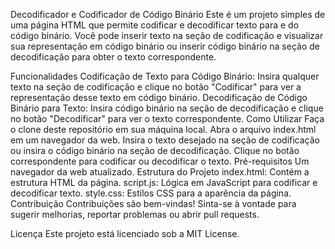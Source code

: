 Decodificador e Codificador de Código Binário
Este é um projeto simples de uma página HTML que permite codificar e decodificar texto para e do código binário. Você pode inserir texto na seção de codificação e visualizar sua representação em código binário ou inserir código binário na seção de decodificação para obter o texto correspondente.

Funcionalidades
Codificação de Texto para Código Binário: Insira qualquer texto na seção de codificação e clique no botão "Codificar" para ver a representação desse texto em código binário.
Decodificação de Código Binário para Texto: Insira código binário na seção de decodificação e clique no botão "Decodificar" para ver o texto correspondente.
Como Utilizar
Faça o clone deste repositório em sua máquina local.
Abra o arquivo index.html em um navegador da web.
Insira o texto desejado na seção de codificação ou insira o código binário na seção de decodificação.
Clique no botão correspondente para codificar ou decodificar o texto.
Pré-requisitos
Um navegador da web atualizado.
Estrutura do Projeto
index.html: Contém a estrutura HTML da página.
script.js: Lógica em JavaScript para codificar e decodificar texto.
style.css: Estilos CSS para a aparência da página.
Contribuição
Contribuições são bem-vindas! Sinta-se à vontade para sugerir melhorias, reportar problemas ou abrir pull requests.

Licença
Este projeto está licenciado sob a MIT License.

